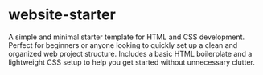 # website-starter
A simple and minimal starter template for HTML and CSS development. Perfect for beginners or anyone looking to quickly set up a clean and organized web project structure. Includes a basic HTML boilerplate and a lightweight CSS setup to help you get started without unnecessary clutter.
